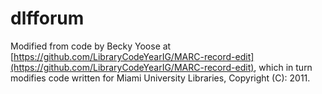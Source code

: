 dlfforum
========
Modified from code by Becky Yoose at [https://github.com/LibraryCodeYearIG/MARC-record-edit](https://github.com/LibraryCodeYearIG/MARC-record-edit),
which in turn modifies code written for Miami University Libraries, Copyright (C): 2011.

